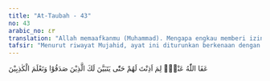 ```yaml
---
title: "At-Taubah - 43"
no: 43
arabic_no: ٤٣
translation: "Allah memaafkanmu (Muhammad). Mengapa engkau memberi izin kepada mereka (untuk tidak pergi berperang), sebelum jelas bagimu orang-orang yang benar-benar (berhalangan) dan sebelum engkau mengetahui orang-orang yang berdusta?"
tafsir: "Menurut riwayat Mujahid, ayat ini diturunkan berkenaan dengan orang-orang munafik yang minta izin kepada Rasulullah dengan berbagai alasan untuk tidak pergi berperang. Padahal diizinkan atau tidak, mereka tetap saja akan tinggal di Medinah, dan tidak akan ikut ke medan perang.\n\nAllah telah memaafkan Nabi Muhammad saw karena telah memberikan izin kepada beberapa orang munafik tidak turut bersama ke medan perang, setelah mereka mengemukakan alasan yang dibuat-buat, sebelum ada wahyu dari Allah swt yang memberikan persetujuan atas permintaan mereka itu. Andaikan Nabi Muhammad saw tidak memenuhi permintaan mereka dan tidak mengizinkan mereka, tentulah rahasia mereka terbuka, sebab diizinkan atau tidak, mereka tidak akan pergi bersama ke medan perang."
---
```

عَفَا اللّٰهُ عَنْكَۚ لِمَ اَذِنْتَ لَهُمْ حَتّٰى يَتَبَيَّنَ لَكَ الَّذِيْنَ صَدَقُوْا وَتَعْلَمَ الْكٰذِبِيْنَ 